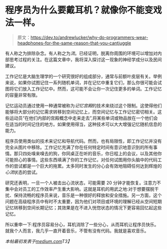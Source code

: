 # 程序员为什么要戴耳机？就像你不能变戏法一样。

> 原文：<https://dev.to/andrewlucker/why-do-programmers-wear-headphones-for-the-same-reason-that-you-cantjuggle>

有人称之为排除杂念。有人称之为*流*。已经证明，脱离你周围的环境可以增加对内部思考过程的关注。在这篇文章中，我将深入探讨这一现象的神经学成分以及民间建议。

工作记忆是大脑生理学的一个研究很好的组成部分，通常与前额叶皮层有关。举例来说，如果你试图记住一系列随机单词，并在记忆中重复它们，那么你很可能会试图将它们放入工作记忆中。然而，这可能不会让你一次记住更多的单词。工作记忆的容量非常有限。

记忆运动员通过使用一种通常被称为*记忆宫殿*的技术来绕过这个限制。这使得他们能够将大部分的记忆需求转移到空间记忆上，而空间记忆与工作记忆密切相关。这些运动员“在他们内部的宫殿概念中走来走去”,将某些单词或物品放在一个他们会在适当的时间记住的地方。如果使用得当，这种技术可以大大增强记忆随机信息的能力。

程序员使用类似的技术来记忆和导航代码。然而，也有局限性，即工作记忆并没有完全从图片中移除。工作记忆充满了你在任何特定时间有意识地意识到的所有事情。那只四处嗅来嗅去的狗，你同桌正在听的音乐，你日程上的会议，以及其他你可能担心的事情。这些东西填满了你的工作记忆，对任何试图用你头脑中的代码工作的尝试都是一个巨大的拖累。太多同时发生的分心会有效地阻碍任何达到辉煌的*心流*状态的尝试。

研究还表明，一旦一个人被击出心流状态，可能需要 20 分钟才能恢复。注意力不集中会对员工的工作效率产生重大影响。这就是耳机的用武之地:对于想要摆脱干扰、保持流畅的程序员来说，音乐是一种很好的释放和安全措施。另一方面，这个问题在高级程序员中有时不太重要，因为他们对项目或环境的理解已经从空间短期记忆转移到空间长期记忆；其效果是在不进入恍惚状态的情况下更容易回忆起这些记忆。

所以重申一下:程序员容易分心，耳机消除了一些分心，从而耳机让程序员快乐。就我个人而言，我几乎一直开着音乐，不管有没有代码。我就是喜欢音乐。

*本帖最初发表于[medium.com](https://hackernoon.com/why-do-programmers-where-headphones-5ca3a2f81266)T3】*